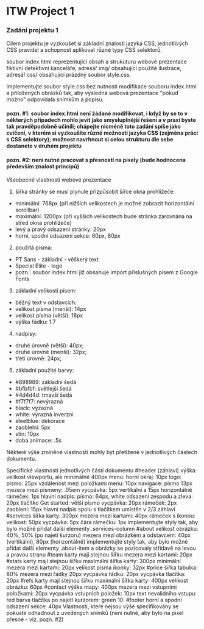 # ITW Project 1
### Zadání projektu 1
Cílem projektu je vyzkoušet si základní znalosti jazyka CSS, jednotlivých CSS pravidel a schopnost aplikovat různé typy CSS selektorů.

soubor index.html reprezentující obsah a strukuturu webové prezentace fiktivní detektivní kanceláře, adresář img/ obsahující použité ilustrace,
adresář css/ obsahující prázdný soubor style.css.

Implementujte soubor style.css bez nutnosti modifikace souboru index.html a přiložených obrázků tak, aby výsledná webová prezentace "pokud možno" odpovídala snímkům a popisu.

#### pozn. #1: soubor index.html není žádané modifikovat, i když by se to v některých případech mohlo jevit jako smysluplnější řešení a v praxi byste tak pravděpodobně učinili; chápejte nicméně toto zadání spíše jako cvičení, v kterém si vyzkoušíte různé možnosti jazyka CSS (zejména práci s CSS selektory); možnost navrhnout si celou strukturu dle sebe dostanete v druhém projektu

#### pozn. #2: není nutné pracovat s přesností na pixely (bude hodnocena především znalost principů)

Všeobecné vlastnosti webové prezentace
1. šířka stránky se musí plynule přizpůsobit šířce okna prohlížeče:
- minimální: 768px (při nižších velikostech je možné zobrazit horizontální scrollbar)
- maximální: 1200px (při vyšších velikostech bude stránka zarovnána na střed okna prohlížeče)
- levý a pravý odsazení stránky: 20px
- horní, spodní odsazení sekce: 60px, 80px
2. použitá písma:
- PT Sans - základní - věškerý text
- Special Elite - logo
- pozn.: soubor index.html již obsahuje import příslušných písem z Google Fonts
3. základní velikosti písem:
- běžný text v odstavcích:
- velikost písma (menší): 14px
- velikost písma (větší): 18px
- výška řádku: 1.7
4. nadpisy:
- druhé úrovně (větší): 40px;
- druhé úrovně (menší): 32px;
- třetí úrovně: 24px;
5. základní použité barvy:
- #898989: základní šedá
- #bfbfbf: světlejší šedá
- #4d4d4d: tmavší šedá
- #f7f7f7: nevýrazná
- black: výzazná
- white: výrazná inverzní
- steelblue: dekorace
- zaoblelní: 5px
- stín: 10px
- doba animace: .5s

Některé výše zmíněné vlastnosti mohly být přetížené v jednotlivých částech dokumentu.

Specifické vlastnosti jednotlivých částí dokumentu
#header (záhlaví)
výška: velikost viewportu, ale minimálně 400px
menu:
horní okraj: 10px
logo:
písmo: 25px
vzdálenost mezi položkami menu: 10px
navigace:
písmo 13px
mezera mezi písmeny: .05em
vycpávka: 5px vertikální a 15px horizontálně
rámeček: 1px
hlavní nadpis:
písmo: 64px, white
odsazení zespodu a zleva: 20px
tlačítko Get started:
větší písmo
vycpávka: 20px
rámeček: 2px
zaoblení: 15px
hlavní nadpis spolu s tlačítkem umístěn v 2/3 záhlaví
#services
šířka karty: 300px
mezera mezi kartami: 40px
rámeček s ikonou:
velikost: 50px
vycpávka: 5px
čára rámečku: 1px
implementujte styly tak, aby bylo možné přidat další elementy .services-column
#about
velikost obrázku: 40%, 50% (po najetí kurzoru)
mezera mezi obrázkem a odstavcem: 40px (vertikální), 80px (horizontálně)
implementujte styly tak, aby bylo možné přidat další elementy .about-item a obrázky se pozicovaly střídavě na levou a pravou stranu
#team
karty mají stejnou šířku
mezera mezi kartami: 20px
#stats
karty mají stejnou šířku
maximální šířka karty: 300px
minimální mezera mezi kartami: 20px
velikost písma ikonky: 32px
#price
šířka tabulka: 80%
mezera mezi řádky 20px
vycpávka řádku: 20px
vycpávka tlačítka: 20px
#refs
karty mají stejnou šířku
maximální šířka karty: 400px
velikost obrázku: 60px
#contact
výška mapy: 400px
mezera mezi vstupními položkami: 20px
vycpávka vstupních položek: 10px
text nevalidního vstupu: red
barva tlačítka po najetí kurzorem: green 10: #footer
horní a spodní odsazení sekce: 40px
Vlastnosti, které nejsou výše specifikovány se pokuste odhadnout z uvedených snímků (není nutné, aby bylo na pixel přesné - viz. pozn. #2)

